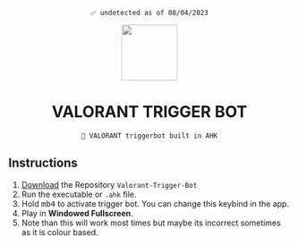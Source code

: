 

<div align=center>

  ```
  ✅ undetected as of 08/04/2023
  ```
  
  <img src="https://static.vecteezy.com/system/resources/previews/019/763/186/original/valorant-logo-transparent-free-png.png" width=100>
  
  # VALORANT TRIGGER BOT
  ```
  🎯 VALORANT triggerbot built in AHK
  ```
  
</div>

## Instructions
1. [Download](https://github.com/unofficialdxnny/Valorant-Trigger-Bot) the Repository `Valorant-Trigger-Bot`
2. Run the executable or `.ahk` file.
3. Hold <kbd>mb4</kbd> to activate trigger bot. You can change this keybind in the app.
4. Play in **Windowed Fullscreen**.
5. Note than this will work most times but maybe its incorrect sometimes as it is colour based.


